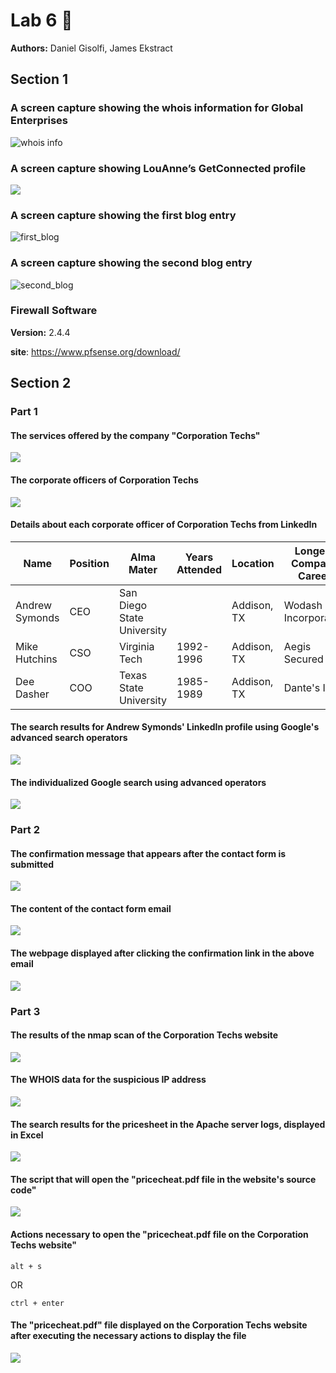 # Lab 6 :beer:

**Authors:** Daniel Gisolfi, James Ekstract

## Section 1

### A screen capture showing the whois information for Global Enterprises

![whois info](./imgs/whois_info.png)

### A screen capture showing LouAnne’s GetConnected profile

![](./imgs/connected_profile.png)

###  A screen capture showing the first blog entry

![first_blog](./imgs/first_blog.png)

### A screen capture showing the second blog entry

![second_blog](./imgs/second_blog.png)

### Firewall Software

**Version:** 2.4.4

**site**: https://www.pfsense.org/download/



## Section 2

### Part 1

#### The services offered by the company "Corporation Techs"

![](imgs\2.1.1.PNG)



#### The corporate officers of Corporation Techs

![](imgs\2.1.2.PNG)



#### Details about each corporate officer of Corporation Techs from LinkedIn

| Name           | Position | Alma Mater                 | Years Attended | Location    | Longest Company Career |
| -------------- | -------- | -------------------------- | -------------- | ----------- | ---------------------- |
| Andrew Symonds | CEO      | San Diego State University |                | Addison, TX | Wodash Incorporated    |
| Mike Hutchins  | CSO      | Virginia Tech              | 1992-1996      | Addison, TX | Aegis Secured          |
| Dee Dasher     | COO      | Texas State University     | 1985-1989      | Addison, TX | Dante's Inc            |



#### The search results for Andrew Symonds' LinkedIn profile using Google's advanced search operators

![](imgs\2.1.3.PNG)



#### The individualized Google search using advanced operators

![](imgs\2.1.4.PNG)





### Part 2

#### The confirmation message that appears after the contact form is submitted

![](imgs\2.2.1.PNG)



#### The content of the contact form email

![](imgs\2.2.2.PNG)



#### The webpage displayed after clicking the confirmation link in the above email

![](imgs\2.2.3.PNG)



### Part 3

#### The results of the nmap scan of the Corporation Techs website

![](imgs\2.3.1.png)



#### The WHOIS data for the suspicious IP address

![](imgs\2.3.2.PNG)



#### The search results for the pricesheet in the Apache server logs, displayed in Excel

![](E:\Users\jaeks\Documents\GitHub\CMPT418-MobileSecurity\Lab6\imgs\2.3.3.PNG)



#### The script that will open the "pricecheat.pdf file in the website's source code"

![](E:\Users\jaeks\Documents\GitHub\CMPT418-MobileSecurity\Lab6\imgs\2.3.4.PNG)



#### Actions necessary to open the "pricecheat.pdf file on the Corporation Techs website"

```
alt + s
```

OR

```
ctrl + enter
```



#### The "pricecheat.pdf" file displayed on the Corporation Techs website after executing the necessary actions to display the file

![](imgs\2.3.5.PNG)